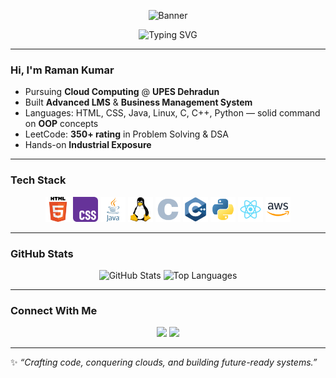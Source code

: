<p align="center">
  <img src="https://capsule-render.vercel.app/api?text=Raman%20Kumar&animation=wave&color=gradient&height=120" alt="Banner"/>
</p>

<p align="center">
  <img src="https://readme-typing-svg.herokuapp.com/?font=Fira+Code&size=22&pause=1000&color=F374B1&center=true&lines=Cloud+Computing+Student+%7C+Problem+Solver+%7C+LMS+Builder+%7C+DSA+&center=true" alt="Typing SVG"/>
</p>

---

###  Hi, I'm **Raman Kumar**  
- Pursuing **Cloud Computing** @ **UPES Dehradun**  
- Built **Advanced LMS** & **Business Management System**  
- Languages: HTML, CSS, Java, Linux, C, C++, Python — solid command on **OOP** concepts  
- LeetCode: **350+ rating** in Problem Solving & DSA  
- Hands-on **Industrial Exposure**

---

###  Tech Stack
<p align="center">
  <img src="https://raw.githubusercontent.com/github/explore/main/topics/html/html.png" alt="HTML" width="40"/>
  <img src="https://raw.githubusercontent.com/github/explore/main/topics/css/css.png" alt="CSS" width="40"/>
  <img src="https://raw.githubusercontent.com/github/explore/main/topics/java/java.png" alt="Java" width="40"/>
  <img src="https://raw.githubusercontent.com/github/explore/main/topics/linux/linux.png" alt="Linux" width="40"/>
  <img src="https://raw.githubusercontent.com/github/explore/main/topics/c/c.png" alt="C" width="40"/>
  <img src="https://raw.githubusercontent.com/github/explore/main/topics/cpp/cpp.png" alt="C++" width="40"/>
  <img src="https://raw.githubusercontent.com/github/explore/main/topics/python/python.png" alt="Python" width="40"/>
  <img src="https://raw.githubusercontent.com/github/explore/main/topics/react/react.png" alt="React" width="40"/>
  <img src="https://raw.githubusercontent.com/github/explore/main/topics/aws/aws.png" alt="AWS" width="40"/>
</p>

---

###  GitHub Stats
<p align="center">
  <img src="https://github-readme-stats.vercel.app/api?username=YOUR_USERNAME&show_icons=true&theme=tokyonight" alt="GitHub Stats"/>
  <img src="https://github-readme-stats.vercel.app/api/top-langs/?username=YOUR_USERNAME&layout=compact&theme=tokyonight" alt="Top Languages"/>
</p>

---

###  Connect With Me
<p align="center">
  <a href="mailto:ramankumar8477@gmail.com"><img src="https://img.shields.io/badge/Email-ramankumar8477%40gmail.com-c14438?style=for-the-badge&logo=gmail&logoColor=white"/></a>
  <a href="https://www.linkedin.com/in/raman-kumar-82142b303/"><img src="https://img.shields.io/badge/LinkedIn-Raman%20Kumar-0A66C2?style=for-the-badge&logo=linkedin&logoColor=white"/></a>
</p>

---

✨ *“Crafting code, conquering clouds, and building future-ready systems.”*

